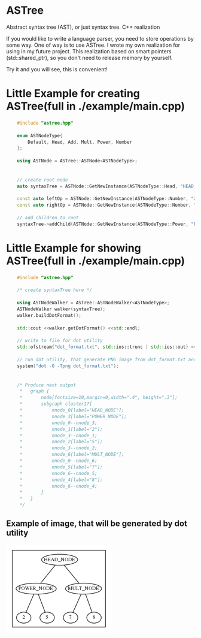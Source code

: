 # ASTree
Abstract syntax tree (AST), or just syntax tree. C++ realization

If you would like to write a language parser, you need to store operations by some way.
One of way is to use ASTree. 
I wrote my own realization for using in my future project. 
This realization based on smart pointers (std::shared_ptr), so you don't need to release memory by yourself. 

Try it and you will see, this is convenient!

# Little Example for creating ASTree(full in ./example/main.cpp)
```cpp
    #include "astree.hpp"
    
    enum ASTNodeType{
        Default, Head, Add, Mult, Power, Number
    };

    using ASTNode = ASTree::ASTNode<ASTNodeType>;


    // create root node
    auto syntaxTree = ASTNode::GetNewInstance(ASTNodeType::Head, "HEAD_NODE");

    const auto leftOp = ASTNode::GetNewInstance(ASTNodeType::Number, "2");
    const auto rightOp = ASTNode::GetNewInstance(ASTNodeType::Number, "5");

    // add children to root
    syntaxTree->addChild(ASTNode::GetNewInstance(ASTNodeType::Power, "POWER_NODE", leftOp, rightOp));
```

# Little Example for showing ASTree(full in ./example/main.cpp)
```cpp
    #include "astree.hpp"

    /* create syntaxTree here */

    using ASTNodeWalker = ASTree::ASTNodeWalker<ASTNodeType>;
    ASTNodeWalker walker(syntaxTree);
    walker.buildDotFormat();

    std::cout <<walker.getDotFormat() <<std::endl;

    // write to file for dot utility
    std::ofstream{"dot_format.txt", std::ios::trunc | std::ios::out} << walker.getDotFormat();

    // run dot utility, that generate PNG image from dot_format.txt and save it to 'current directory'
    system("dot -O -Tpng dot_format.txt");
    
    
    /* Produce next output
     *   graph {
     *       node[fontsize=10,margin=0,width=".4", height=".3"];
     *       subgraph cluster17{
     *           nnode_0[label="HEAD_NODE"];
     *           nnode_3[label="POWER_NODE"];
     *           nnode_0--nnode_3;
     *           nnode_1[label="2"];
     *           nnode_3--nnode_1;
     *           nnode_2[label="5"];
     *           nnode_3--nnode_2;
     *           nnode_6[label="MULT_NODE"];
     *           nnode_0--nnode_6;
     *           nnode_5[label="7"];
     *           nnode_6--nnode_5;
     *           nnode_4[label="8"];
     *           nnode_6--nnode_4;
     *       }
     *   }
     */
```

## Example of image, that will be generated by dot utility
![syntaxTree](/example/ASTee_image_from_dot_utility.png)